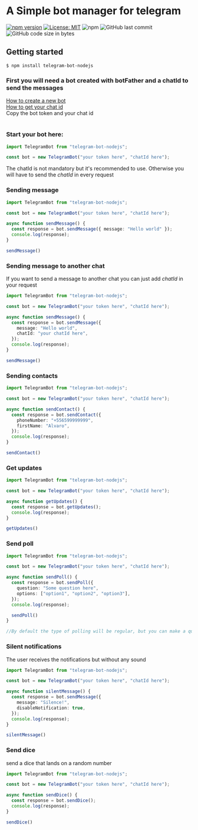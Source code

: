 # A Simple bot manager for telegram

[![npm version](https://badge.fury.io/js/telegram-bot-nodejs.svg)](https://badge.fury.io/js/telegram-bot-nodejs)
[![License: MIT](https://img.shields.io/badge/License-MIT-yellow.svg)](https://opensource.org/licenses/MIT)
![npm](https://img.shields.io/npm/dw/telegram-bot-nodejs)
![GitHub last commit](https://img.shields.io/github/last-commit/alvaroBegnini/bot-manager-telegram)
![GitHub code size in bytes](https://img.shields.io/github/languages/code-size/alvaroBegnini/bot-manager-telegram)

## **Getting started**

```
$ npm install telegram-bot-nodejs
```

### First you will need a bot created with botFather and a chatId to send the messages


[How to create a new bot](https://core.telegram.org/bots#6-botfather)\
[How to get your chat id](https://stackoverflow.com/questions/32423837/telegram-bot-how-to-get-a-group-chat-id)\
Copy the bot token and your chat id
#

### Start your bot here:

```typescript
import TelegramBot from "telegram-bot-nodejs";

const bot = new TelegramBot("your token here", "chatId here");
```

The chatId is not mandatory but it's recommended to use.
Otherwise you will have to send the _chatId_ in every request

### **Sending message**

```typescript
import TelegramBot from "telegram-bot-nodejs";

const bot = new TelegramBot("your token here", "chatId here");

async function sendMessage() {
  const response = bot.sendMessage({ message: "Hello world" });
  console.log(response);
}

sendMessage()
```

### **Sending message to another chat**

If you want to send a message to another chat you can just add _chatId_ in your request

```typescript
import TelegramBot from "telegram-bot-nodejs";

const bot = new TelegramBot("your token here", "chatId here");

async function sendMessage() {
  const response = bot.sendMessage({
    message: "Hello world",
    chatId: "your chatId here",
  });
  console.log(response);
}

sendMessage()
```

### **Sending contacts**

```typescript
import TelegramBot from "telegram-bot-nodejs";

const bot = new TelegramBot("your token here", "chatId here");

async function sendContact() {
  const response = bot.sendContact({
    phoneNumber: "+556599999999",
    firstName: "Alvaro",
  });
  console.log(response);
}

sendContact()
```

### **Get updates**

```typescript
import TelegramBot from "telegram-bot-nodejs";

const bot = new TelegramBot("your token here", "chatId here");

async function getUpdates() {
  const response = bot.getUpdates();
  console.log(response);
}

getUpdates()
```

### **Send poll**

```typescript
import TelegramBot from "telegram-bot-nodejs";

const bot = new TelegramBot("your token here", "chatId here");

async function sendPoll() {
  const response = bot.sendPoll({
    question: "Some question here",
    options: ["option1", "option2", "option3"],
  });
  console.log(response);

  sendPoll()
}

//By default the type of polling will be regular, but you can make a quiz with {type: "quiz"}
```

### **Silent notifications**

The user receives the notifications but without any sound

```typescript
import TelegramBot from "telegram-bot-nodejs";

const bot = new TelegramBot("your token here", "chatId here");

async function silentMessage() {
  const response = bot.sendMessage({
    message: "Silence!",
    disableNotification: true,
  });
  console.log(response);
}

silentMessage()
```

### **Send dice**

send a dice that lands on a random number

```typescript
import TelegramBot from "telegram-bot-nodejs";

const bot = new TelegramBot("your token here", "chatId here");

async function sendDice() {
  const response = bot.sendDice();
  console.log(response);
}

sendDice()
```
